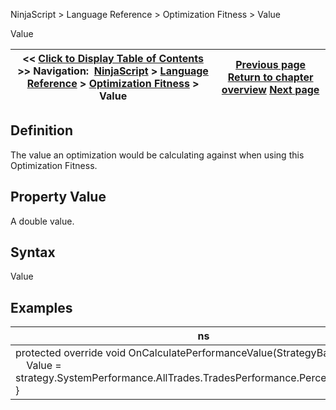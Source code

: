 ﻿
NinjaScript > Language Reference > Optimization Fitness > Value

Value

| << [Click to Display Table of Contents](optimization_fitness_value.md) >> **Navigation:**     [NinjaScript](ninjascript-1.md) > [Language Reference](language_reference_wip-1.md) > [Optimization Fitness](optimization_fitness-1.md) > Value | [Previous page](oncalculateperformancevalue-1.md) [Return to chapter overview](optimization_fitness-1.md) [Next page](optimizer-1.md) |
| --- | --- |
## Definition
The value an optimization would be calculating against when using this Optimization Fitness.
 
## Property Value
A double value.
 
## Syntax
Value

## Examples

| ns |
| --- |
| protected override void OnCalculatePerformanceValue(StrategyBase strategy) {      Value = strategy.SystemPerformance.AllTrades.TradesPerformance.Percent.Drawdown; } |
